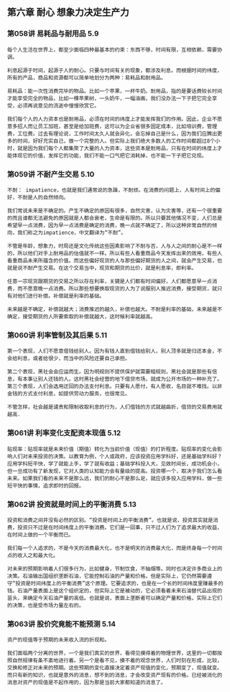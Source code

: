 ## 第六章 耐心  想象力决定生产力

### 第058讲 易耗品与耐用品 5.9

`每个人生活在世界上，都至少面临四种最基本的约束：东西不够，时间有限，互相依赖，需要协调。`

`利息起源于时间，起源于人的耐心。只要与时间有关的现象，都涉及利息。而根据时间的纬度，所有的产品，商品和资源都可以简单地划分为两种：易耗品和耐用品。`

`易耗品：能一次性消费完毕的物品。比如一个苹果，一杯牛奶。耐用品，指的是要话费较长时间才能享受完全的物品，比如一棵苹果树，一头奶牛，一幅油画，我们没办法一下子把它完全享受，必须再说意见的流逝中慢慢欣赏它。`

`我们每个人的人力资本也是耐用品，必须在时间的纬度上才能发挥我们的作用。因此，企业不愿意多招人而让员工加班，甚至是给加班费，这可以为企业省很多固定成本，比如培训费，管理费，工位费。过去有理论说，工作时间太久人就会异化，会忘掉自己是什么，因为我们应腾出更多的时间，好好充实自己，做一个完整的人。但实际上我们绝大多数人的工作时间都超过8个小时，就是因为我们每个人都集聚了大量的人力资本，这些资本是耐用品，只有在时间的纬度上才能体现它的价值，发挥它的功能，我们不能一口气把它消耗掉，也不能一下子把它兑现。`

### 第059讲 不耐产生交易 5.10

`不耐： impatience，也就是我们通常说的急躁，不耐烦。在消费的问题上，人有时间上的偏好，不耐是人的自然倾向。`

`我们常说未来是不确定的。产生不确定的原因有很多，自然灾害，认为灾害等，还有一个很重要的而且谁都无法避免的原因就是人都会衰老，生命是有限的。所以只要其他情况不变，人们总是希望早一点消费，因为早一点消费是确定的消费，晚一点就不确定了，所以这种非常自然的倾向，我们称之为impatience，中文翻译为“不耐”。`

`不管是年龄，想象力，时局还是文化传统这些因素影响了不耐与否，人与人之间的耐心是不一样的，所以他们对手上耐用品的估值就不一样。所以有些人看重商品今天发挥出来的效用，有些人看重商品未来所蕴含的价值。而这些偏好现货的人与那些偏好期货的人之间，就会产生交易，也就是说不耐产生交易。在这个交易当中，现货和期货的比价，就是利息率，即利率。`

`任意一宗现货跟期货的交易之所以存在利率，关键是人们都有时间偏好，人们都愿意早一点消费，而不愿意晚一点消费。所以那些想要换取现货的人为了说服别人推迟消费，接受期货，就只有对他们进行补偿。补偿就是利率的基础。`

`未来越是不确定，补偿就越大；消费推迟的越久，补偿也越大。不耐是利率的基础，未来越是不确定，接受期货的人所要索取的补偿就越大，这时候利率就越高。`

### 第060讲 利率管制及其后果 5.11

`第一个表现，人们不愿意借钱给别人。因为有钱人直到借钱给别人，别人顶多就是归还本金，不会给利息，或者给很少，而当中的风险还要自己承担。`

`第二个表现，黑社会会应运而生。因为明规则不提供保护就需要暗规则，黑社会就是那些有信息，有本事让别人还钱的人。这时黑社会经营的地下借贷市场，就成为公开市场的一种补充了。`
`第三个表现，人们会选用迂回的办法支付利息。只要有人愿付，有人愿收，名目就不难找。以非金钱的方式支付利息，如提供劳动力服务，也很常见。`

`不管怎样，社会越是谴责和限制收取利息的行为，人们借钱的方式就越曲折，借贷的交易费用就越高.`

### 第061讲 利率变化支配资本现值 5.12

`贴现率：贴现率就是未来价值（期值）转化为当前价值（现值）的打折程度。贴现率的变化会影响人们对未来投资的决策。以教育为例，个人或政府，应该投资应用学科好，还是基础学科好？应用学科短平快，学了就能上手，学了就有收益；基础学科投入大，见效时间长，成功机会小，但一旦成功有了新发现，它对人类的认知能力会有量级的提高。投资哪一个，取决于我们怎么看未来。如果我们看的未来不是那么远，我们的耐心不是那么足，就应该多投入应用学科，做一些短平快的事情，追求即时的回报。`

### 第062讲 投资就是时间上的平衡消费 5.13

`投资和消费之间并没有必然的区别。“投资是时间上的平衡消费”。也就是说，投资其实就是消费，投资只不过是在时间纬度上的平衡消费。它们是一回事，只不过人们为了追求最大的收益，在时间上做的一个平衡而已。`

`我们每一个人追求的，不是今天的消费最大化，也不是明天的消费最大化，而是终身每一个时间点的收入之和最大化。`

`对未来的预期影响着人们很多行为，比如健身，节制饮食，不抽烟等。同时也决定许多商业上的决策。石油输出国组织垄断石油，它能控制石油的产量和价格，但是实际上，它仍然需要遵守“投资是时间纬度上的平衡消费”这个原理。它要追求的，也是在一个长的时间纬度里赚最多的钱。石油产量表面上是这个组织定的，但实际上它是被动的，它必须看着未来石油替代品出现的苗头，来确定今天石油产量的高低。也就是说，表面上垄断者可以确定产量和价格，实际上它们的决策，也是受市场力量左右的。`

### 第063讲 股价究竟能不能预测 5.14

`资产的现值等于预期的未来收入流的折现和。`

`我们面临两个分离的世界，一个是我们真实的世界，看得见摸得着的物理世界，这里的一切都按照自然规律有条不紊地进行着。另一个是看不见，摸不着的观念世界，人们时刻在形成，比较，交换和修正对未来的预期。这些预期的变化直接决定着资产现值的变化，预期变了，现值就变。而只有新的知识，也就是意外的消息，想不到的消息，才会改变资产现有的价格。已经被消化的消息对资产的现值是不起作用的，因为那是当前大家都知道的消息了。`

